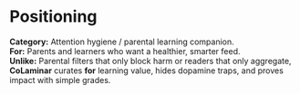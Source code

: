 <!-- status: stub; target: 150+ words -->
<!-- status: stub; target: 150+ words -->

# Positioning

**Category:** Attention hygiene / parental learning companion.  
**For:** Parents and learners who want a healthier, smarter feed.  
**Unlike:** Parental filters that only block harm or readers that only aggregate,  
**CoLaminar** curates **for** learning value, hides dopamine traps, and proves impact with simple grades.


